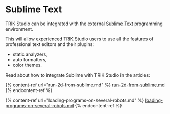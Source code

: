 # Sublime Text

TRIK Studio can be integrated with the external [Sublime Text](https://www.sublimetext.com) programming environment.

This will allow experienced TRIK Studio users to use all the features of professional text editors and their plugins:

* static analyzers,
* auto formatters,
* color themes.

Read about how to integrate Sublime with TRIK Studio in the articles:

{% content-ref url="run-2d-from-sublime.md" %}
[run-2d-from-sublime.md](run-2d-from-sublime.md)
{% endcontent-ref %}

{% content-ref url="loading-programs-on-several-robots.md" %}
[loading-programs-on-several-robots.md](loading-programs-on-several-robots.md)
{% endcontent-ref %}



